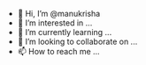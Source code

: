 - 👋 Hi, I’m @manukrisha
- 👀 I’m interested in ...
- 🌱 I’m currently learning ...
- 💞️ I’m looking to collaborate on ...
- 📫 How to reach me ...

<!---
manukrisha/manukrisha is a ✨ special ✨ repository because its `README.md` (this file) appears on your GitHub profile.
You can click the Preview link to take a look at your changes.
--->

